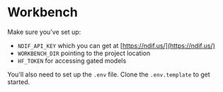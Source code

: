 # Workbench

Make sure you've set up:
- `NDIF_API_KEY` which you can get at [https://ndif.us/](https://ndif.us/)
- `WORKBENCH_DIR` pointing to the project location
- `HF_TOKEN` for accessing gated models

You'll also need to set up the `.env` file. Clone the `.env.template` to get started.